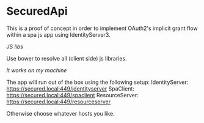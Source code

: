 # SecuredApi

This is a proof of concept in order to implement OAuth2's implicit grant flow within a spa js app using IdentityServer3.

*JS libs*

Use bower to resolve all (client side) js libraries.

*It works on my machine*

The app will run out of the box using the following setup:
IdentityServer: https://secured.local:449/identityserver
SpaClient: https://secured.local:449/spaclient
ResourceServer: https://secured.local:449/resourceserver

Otherwise choose whatever hosts you like.
